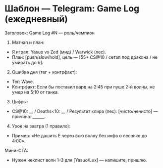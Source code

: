 # Шаблон — Telegram: Game Log (ежедневный)

Заголовок: Game Log #N — роль/чемпион

1) Матчап и план:
- Я играл: Yasuo vs Zed (мид) / Warwick (лес).
- План: [push/slow/hold], цель — [55+ CS@10 / сетап под дракона / не умирать до 6].

2) Ошибка дня (тег + контрфакт):
- Тег: Wave.
- Контрфакт: Если бы поставил вард на 2:45 при пуше 2-й волны, не умер на 5:10 от ганка.

3) Цифры:
- CS@10: __ / Deaths<10: __ / Результат клира (лес): [чисто/нечисто] — причина: ______.

4) Урок на завтра (1 правило):
- Пример: «Не дашить E через всю волну без инфо о леснике до 4:00».

Мини-CTA:
- Нужен чеклист волн 1–3 для [Yasuo/Lux] — напишите, пришлю.